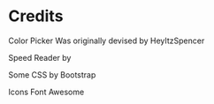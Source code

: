 # Credits

Color Picker 
Was originally devised by HeyItzSpencer

Speed Reader
by 

Some CSS by Bootstrap

Icons Font Awesome